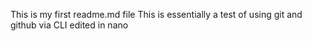 This is my first readme.md file
This is essentially a test of using git and github via CLI
edited in nano


